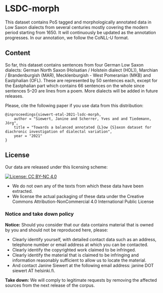 # LSDC-morph

This dataset contains PoS tagged and morphologically annotated data in Low Saxon dialects from several centuries mostly covering the modern period starting from 1650. It will continuously be updated as the annotation progresses. In our annotation, we follow the CoNLL-U format. 

## Content

So far, this dataset contains sentences from four German Low Saxon dialects: German North Saxon (Holsatian / Holstein dialect (HOL)), Marchian / Brandenburgish (MAR), Mecklenburgish - West Pomeranian (MKB) and Eastphalian (OFL). These are represented by 50 sentences each, except for the Eastphalian part which contains 66 sentences on the whole since sentences 5–20 are lines from a poem. 
More dialects will be added in future releases. 

Please, cite the following paper if you use data from this distribution:

```
@inproceedings{siewert-etal-2021-lsdc-morph,
	author = "Siewert, Janine and Scherrer, Yves and and Tiedemann, Jörg",
	title = "Towards a balanced annotated {L}ow {S}axon dataset for diachronic investigation of dialectal variation",
	year = "2021"
}

```


## License

Our data are released under this licensing scheme:

[![License: CC BY-NC 4.0](https://licensebuttons.net/l/by-nc/4.0/80x15.png)](https://creativecommons.org/licenses/by-nc/4.0/)

- We do not own any of the texts from which these data have been extracted.
- We license the actual packaging of these data under the Creative Commons Attribution-NonCommercial 4.0 International Public License

### Notice and take down policy

**Notice:** Should you consider that our data contains material that is owned by you and should not be reproduced here, please:

- Clearly identify yourself, with detailed contact data such as an address, telephone number or email address at which you can be contacted.
- Clearly identify the copyrighted work claimed to be infringed.
- Clearly identify the material that is claimed to be infringing and information reasonably sufficient to allow us to locate the material.
- And contact Janine Siewert at the following email address: janine DOT siewert AT helsinki.fi.

**Take down:** We will comply to legitimate requests by removing the affected sources from the next release of the corpus.
